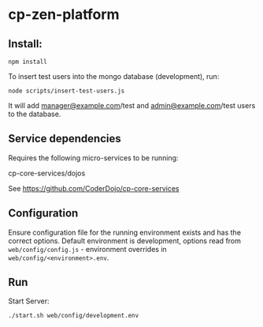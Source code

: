 # cp-zen-platform

## Install:

```
npm install
```

To insert test users into the mongo database (development), run:
```
node scripts/insert-test-users.js
```

It will add manager@example.com/test and admin@example.com/test users to the database.

## Service dependencies

Requires the following micro-services to be running:

cp-core-services/dojos

See https://github.com/CoderDojo/cp-core-services

## Configuration

Ensure configuration file for the running environment exists and has the correct options. Default environment is development, options read from `web/config/config.js` - environment overrides in `web/config/<environment>.env`.

## Run

Start Server:

`./start.sh web/config/development.env`
